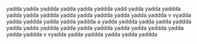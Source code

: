 yadda yadda yaddda 
yadda yadda yaddda 
yadd
yadda yadda yaddda yadda yadda yaddda 
yadda yadda yaddda 
yadda yadda yaddda v
vyadda yadda yaddda 
yadda yadda yaddda a yadda yaddda 
yadda yadda yaddda 
yadda yadda yaddda yadda yadda yaddda 
yadda yadda yaddda 
yadda yadda yaddda v
vyadda yadda yaddda 
yadda yadda yaddda 
